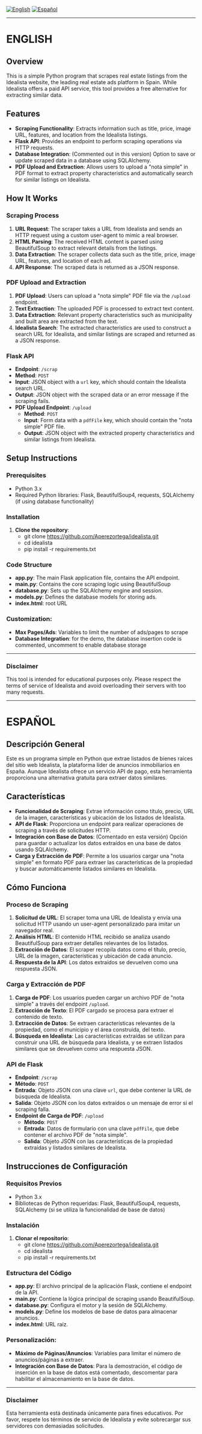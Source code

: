 [![English](https://img.shields.io/badge/language-English-blue)](#ENGLISH) 
[![Español](https://img.shields.io/badge/idioma-Español-red)](#ESPAÑOL)
___

# ENGLISH

## Overview

This is a simple Python program that scrapes real estate listings from the Idealista website, the leading real estate ads platform in Spain. While Idealista offers a paid API service, this tool provides a free alternative for extracting similar data.

## Features

- **Scraping Functionality**: Extracts information such as title, price, image URL, features, and location from the Idealista listings.
- **Flask API**: Provides an endpoint to perform scraping operations via HTTP requests.
- **Database Integration**: (Commented out in this version) Option to save or update scraped data in a database using SQLAlchemy.
- **PDF Upload and Extraction**: Allows users to upload a "nota simple" in PDF format to extract property characteristics and automatically search for similar listings on Idealista.

## How It Works

### Scraping Process

1. **URL Request**: The scraper takes a URL from Idealista and sends an HTTP request using a custom user-agent to mimic a real browser.
2. **HTML Parsing**: The received HTML content is parsed using BeautifulSoup to extract relevant details from the listings.
3. **Data Extraction**: The scraper collects data such as the title, price, image URL, features, and location of each ad.
4. **API Response**: The scraped data is returned as a JSON response.

### PDF Upload and Extraction

1. **PDF Upload**: Users can upload a "nota simple" PDF file via the `/upload` endpoint.
2. **Text Extraction**: The uploaded PDF is processed to extract text content.
3. **Data Extraction**: Relevant property characteristics such as municipality and built area are extracted from the text.
4. **Idealista Search**: The extracted characteristics are used to construct a search URL for Idealista, and similar listings are scraped and returned as a JSON response.

### Flask API

- **Endpoint**: `/scrap`
- **Method**: `POST`
- **Input**: JSON object with a `url` key, which should contain the Idealista search URL.
- **Output**: JSON object with the scraped data or an error message if the scraping fails.
- **PDF Upload Endpoint**: `/upload`
  - **Method**: `POST`
  - **Input**: Form data with a `pdfFile` key, which should contain the "nota simple" PDF file.
  - **Output**: JSON object with the extracted property characteristics and similar listings from Idealista.
## Setup Instructions

### Prerequisites

- Python 3.x
- Required Python libraries: Flask, BeautifulSoup4, requests, SQLAlchemy (if using database functionality)

### Installation

1. **Clone the repository**:
   - git clone https://github.com/Aperezortega/idealista.git
   - cd idealista
   - pip install -r requirements.txt

### Code Structure

- **app.py**: The main Flask application file, contains the API endpoint.
- **main.py**: Contains the core scraping logic using BeautifulSoup
- **database.py**: Sets up the SQLAlchemy engine and session.
- **models.py**: Defines the database models for storing ads.
- **index.html**: root URL

### Customization:

- **Max Pages/Ads**: Variables to limit the number of ads/pages to scrape
- **Database Integration**: for the demo,  the database insertion code is commented, uncomment to enable database storage
___
### Disclaimer 
This tool is intended for educational purposes only. Please respect the terms of service of Idealista and avoid overloading their servers with too many requests.

___

# ESPAÑOL

## Descripción General

Este es un programa simple en Python que extrae listados de bienes raíces del sitio web Idealista, la plataforma líder de anuncios inmobiliarios en España. Aunque Idealista ofrece un servicio API de pago, esta herramienta proporciona una alternativa gratuita para extraer datos similares.

## Características

- **Funcionalidad de Scraping**: Extrae información como título, precio, URL de la imagen, características y ubicación de los listados de Idealista.
- **API de Flask**: Proporciona un endpoint para realizar operaciones de scraping a través de solicitudes HTTP.
- **Integración con Base de Datos**: (Comentado en esta versión) Opción para guardar o actualizar los datos extraídos en una base de datos usando SQLAlchemy.
- **Carga y Extracción de PDF**: Permite a los usuarios cargar una "nota simple" en formato PDF para extraer las características de la propiedad y buscar automáticamente listados similares en Idealista.

## Cómo Funciona

### Proceso de Scraping

1. **Solicitud de URL**: El scraper toma una URL de Idealista y envía una solicitud HTTP usando un user-agent personalizado para imitar un navegador real.
2. **Análisis HTML**: El contenido HTML recibido se analiza usando BeautifulSoup para extraer detalles relevantes de los listados.
3. **Extracción de Datos**: El scraper recopila datos como el título, precio, URL de la imagen, características y ubicación de cada anuncio.
4. **Respuesta de la API**: Los datos extraídos se devuelven como una respuesta JSON.

### Carga y Extracción de PDF

1. **Carga de PDF**: Los usuarios pueden cargar un archivo PDF de "nota simple" a través del endpoint `/upload`.
2. **Extracción de Texto**: El PDF cargado se procesa para extraer el contenido de texto.
3. **Extracción de Datos**: Se extraen características relevantes de la propiedad, como el municipio y el área construida, del texto.
4. **Búsqueda en Idealista**: Las características extraídas se utilizan para construir una URL de búsqueda para Idealista, y se extraen listados similares que se devuelven como una respuesta JSON.

### API de Flask

- **Endpoint**: `/scrap`
- **Método**: `POST`
- **Entrada**: Objeto JSON con una clave `url`, que debe contener la URL de búsqueda de Idealista.
- **Salida**: Objeto JSON con los datos extraídos o un mensaje de error si el scraping falla.
- **Endpoint de Carga de PDF**: `/upload`
  - **Método**: `POST`
  - **Entrada**: Datos de formulario con una clave `pdfFile`, que debe contener el archivo PDF de "nota simple".
  - **Salida**: Objeto JSON con las características de la propiedad extraídas y listados similares de Idealista.

## Instrucciones de Configuración

### Requisitos Previos

- Python 3.x
- Bibliotecas de Python requeridas: Flask, BeautifulSoup4, requests, SQLAlchemy (si se utiliza la funcionalidad de base de datos)

### Instalación

1. **Clonar el repositorio**:
   - git clone https://github.com/Aperezortega/idealista.git
   - cd idealista
   - pip install -r requirements.txt

### Estructura del Código

- **app.py**: El archivo principal de la aplicación Flask, contiene el endpoint de la API.
- **main.py**: Contiene la lógica principal de scraping usando BeautifulSoup.
- **database.py**: Configura el motor y la sesión de SQLAlchemy.
- **models.py**: Define los modelos de base de datos para almacenar anuncios.
- **index.html**: URL raíz.

### Personalización:

- **Máximo de Páginas/Anuncios**: Variables para limitar el número de anuncios/páginas a extraer.
- **Integración con Base de Datos**: Para la demostración, el código de inserción en la base de datos está comentado, descomentar para habilitar el almacenamiento en la base de datos.

___
### Disclaimer
Esta herramienta está destinada únicamente para fines educativos. Por favor, respete los términos de servicio de Idealista y evite sobrecargar sus servidores con demasiadas solicitudes.